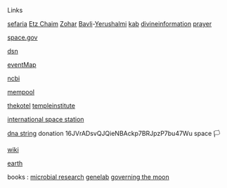 Links

[sefaria](https://www.sefaria.org.il/translations/en) [Etz Chaim](https://www.sefaria.org/Sefer_Etz_Chaim?tab=contents) [Zohar](https://www.sefaria.org/Zohar?tab=contents) [Bavli](https://www.sefaria.org/texts/Talmud/Bavli)-[Yerushalmi](https://www.sefaria.org/texts/Talmud/Yerushalmi) [kab](https://www.kab.co.il/) [divineinformation](https://divineinformation.com/) [prayer](https://www.youtube.com/@RabbiMarkZ/releases)

[space.gov](https://www.space.gov.il)

[dsn](https://eyes.nasa.gov/apps/dsn-now/dsn.html)

[eventMap](https://rsoe-edis.org/eventMap)

[ncbi](https://www.ncbi.nlm.nih.gov/guide/sequence-analysis/)

[mempool](https://mempool.space )

[thekotel](https://thekotel.org/he/) [templeinstitute](https://templeinstitute.org)

[international space station](https://www.nasa.gov/wp-content/uploads/2023/05/iss-blowout-updated-view-2023-300.png)

[dna string](https://github.com/HazyResearch/hyena-dna) donation 16JVrADsvQJQieNBAckp7BRJpzP7bu47Wu space 🏳️

[wiki](https://github.com/melekhmashiach/melekhmashiach/wiki)

[earth](https://earth.google.com/web/search/66°15%2711%22N+166°05%2741%22W/@65.73145876,-169.30971486,-19.94835997a,295403.7712742d,35y,0.00000005h,0t,0r/data=CiwiJgokCagWSZYZiTZAEagWSZYZiTbAGe2iqYhJ_0RAIX2QJsh-fU_AQgIIAUICCABKDQj___________8BEAA)

books : [microbial research](https://www.nasa.gov/wp-content/uploads/2021/10/microbial_research_2021_tagged.pdf) [genelab](https://www.nasa.gov/wp-content/uploads/2018/05/np-2017-06-020-jsc_a_researchers_guide_to_genelab-tagged_0.pdf) [governing the moon](https://www.nasa.gov/wp-content/uploads/2025/02/governing-the-moon-sp-2024-4559-ebook.pdf) 
